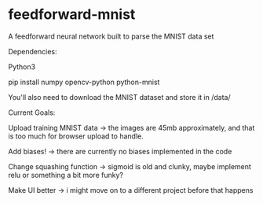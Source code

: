 # feedforward-mnist
A feedforward neural network built to parse the MNIST data set

Dependencies:

Python3

pip install numpy opencv-python python-mnist 


You'll also need to download the MNIST dataset and store it in /data/


Current Goals:

Upload training MNIST data -> the images are 45mb approximately, and that is too much for browser upload to handle.

Add biases! -> there are currently no biases implemented in the code

Change squashing function -> sigmoid is old and clunky, maybe implement relu or something a bit more funky?

Make UI better -> i might move on to a different project before that happens
